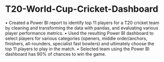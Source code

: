 # T20-World-Cup-Cricket-Dashboard
• Created a Power BI report to identify top 11 players for a T20 cricket team by cleaning and transforming the data with pandas, and evaluating various player performance metrics.
• Used the resulting Power BI dashboard to select players for various categories (openers, middle order/anchors, finishers, all-rounders, specialist fast bowlers) and ultimately choose the top 11 players to play in the match.
• Selected team using the Power BI dashboard has 90% of chances to win the game.
